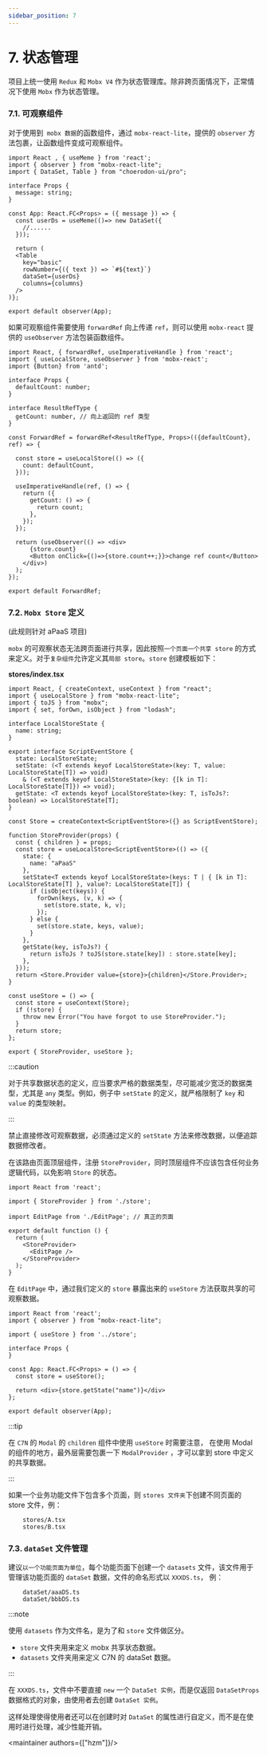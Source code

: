 ```yaml
---
sidebar_position: 7
---
```


# 7. 状态管理

项目上统一使用 `Redux` 和 `Mobx V4` 作为状态管理库。除非跨页面情况下，正常情况下使用 `Mobx` 作为状态管理。

### 7.1. 可观察组件

<intro type="must" />  

对于使用到` mobx 数据`的函数组件，通过 `mobx-react-lite`，提供的 `observer` 方法包裹，让函数组件变成可观察组件。

```tsx
import React , { useMeme } from 'react';
import { observer } from "mobx-react-lite";
import { DataSet, Table } from "choerodon-ui/pro";

interface Props {
  message: string;
}

const App: React.FC<Props> = ({ message }) => {
  const userDs = useMeme(()=> new DataSet({
    //......
  }));

  return (
  <Table
    key="basic"
    rowNumber={({ text }) => `#${text}`}
    dataSet={userDs}
    columns={columns}
  />
)};

export default observer(App);
```

<intro type="should" /> 

如果可观察组件需要使用 `forwardRef` 向上传递 `ref`，则可以使用 `mobx-react` 提供的 `useObserver` 方法包装函数组件。  

```tsx
import React, { forwardRef, useImperativeHandle } from 'react';
import { useLocalStore, useObserver } from 'mobx-react';
import {Button} from 'antd';

interface Props {
  defaultCount: number;
}

interface ResultRefType {
  getCount: number, // 向上返回的 ref 类型
}

const ForwardRef = forwardRef<ResultRefType, Props>(({defaultCount}, ref) => {

  const store = useLocalStore(() => ({
    count: defaultCount,
  }));

  useImperativeHandle(ref, () => {
    return ({
      getCount: () => {
        return count;
      },
    });
  });

  return (useObserver(() => <div>
      {store.count}
      <Button onClick={()=>{store.count++;}}>change ref count</Button>
    </div>)
  );
});

export default ForwardRef;
```

### 7.2. `Mobx Store` 定义
<intro type="must" /> (此规则针对 aPaaS 项目)

`mobx` 的可观察状态无法跨页面进行共享，因此按照`一个页面一个共享 store` 的方式来定义。对于`复杂组件`允许定义其`局部 store`。`store` 创建模板如下：

**stores/index.tsx**

```tsx
import React, { createContext, useContext } from "react";
import { useLocalStore } from "mobx-react-lite";
import { toJS } from "mobx";
import { set, forOwn, isObject } from "lodash";

interface LocalStoreState {
  name: string;
}

export interface ScriptEventStore {
  state: LocalStoreState;
  setState: (<T extends keyof LocalStoreState>(key: T, value: LocalStoreState[T]) => void) 
    & (<T extends keyof LocalStoreState>(key: {[k in T]: LocalStoreState[T]}) => void);
  getState: <T extends keyof LocalStoreState>(key: T, isToJs?: boolean) => LocalStoreState[T];
}

const Store = createContext<ScriptEventStore>({} as ScriptEventStore);

function StoreProvider(props) {
  const { children } = props;
  const store = useLocalStore<ScriptEventStore>(() => ({
    state: {
      name: "aPaaS"
    },
    setState<T extends keyof LocalStoreState>(keys: T | { [k in T]: LocalStoreState[T] }, value?: LocalStoreState[T]) {
      if (isObject(keys)) {
        forOwn(keys, (v, k) => {
          set(store.state, k, v);
        });
      } else {
        set(store.state, keys, value);
      }
    },
    getState(key, isToJs?) {
      return isToJs ? toJS(store.state[key]) : store.state[key];
    },
  }));
  return <Store.Provider value={store}>{children}</Store.Provider>;
}

const useStore = () => {
  const store = useContext(Store);
  if (!store) {
    throw new Error("You have forgot to use StoreProvider.");
  }
  return store;
};

export { StoreProvider, useStore };
```

:::caution

对于共享数据状态的定义，应当要求严格的数据类型，尽可能减少宽泛的数据类型，尤其是 `any` 类型。例如，例子中 `setState` 的定义，就严格限制了 `key` 和 `value` 的类型映射。

:::

<intro type="forbidden" /> 

禁止直接修改可观察数据，必须通过定义的 `setState` 方法来修改数据，以便追踪数据修改者。  

在该路由页面顶层组件，注册 `StoreProvider`，同时顶层组件不应该包含任何业务逻辑代码，以免影响 `Store` 的状态。

```tsx
import React from 'react';

import { StoreProvider } from './store';

import EditPage from './EditPage'; // 真正的页面

export default function () {
  return (
    <StoreProvider>
      <EditPage />
    </StoreProvider>
  );
}
```

在 `EditPage` 中，通过我们定义的 `store` 暴露出来的 `useStore` 方法获取共享的可观察数据。

```tsx
import React from 'react';
import { observer } from "mobx-react-lite";

import { useStore } from '../store';

interface Props {
}

const App: React.FC<Props> = () => {
  const store = useStore();

  return <div>{store.getState("name")}</div>
};

export default observer(App);
```

:::tip

在 `C7N` 的 `Modal` 的 `children` 组件中使用 `useStore` 时需要注意， 在使用 Modal 的组件的地方，最外层需要包裹一下 `ModalProvider` ，才可以拿到 store 中定义的共享数据。

:::

<intro type="must" /> 

如果一个业务功能文件下包含多个页面，则 `stores 文件夹`下创建不同页面的 store 文件，例：

```
    stores/A.tsx
    stores/B.tsx
```

### 7.3. `dataSet` 文件管理

<intro type="draft" />

建议`以一个功能页面为单位`，每个功能页面下创建一个 `datasets` 文件，该文件用于管理该功能页面的 `dataSet` 数据，文件的命名形式以 `XXXDS.ts`， 例：

```
    dataSet/aaaDS.ts
    dataSet/bbbDS.ts
```

:::note

使用 `datasets` 作为文件名，是为了和 `store` 文件做区分。

- `store` 文件夹用来定义 mobx 共享状态数据。
- `datasets` 文件夹用来定义 C7N 的 dataSet 数据。

:::

在 `XXXDS.ts`，文件中不要直接 `new` 一个 `DataSet 实例`，而是仅返回 `DataSetProps` 数据格式的对象，由使用者去创建 `DataSet 实例`。

这样处理使得使用者还可以在创建时对 `DataSet` 的属性进行自定义，而不是在使用时进行处理，减少性能开销。

<maintainer authors={["hzm"]}/>






